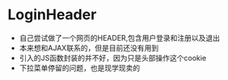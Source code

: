 # LoginHeader
* 自己尝试做了一个网页的HEADER,包含用户登录和注册以及退出
* 本来想和AJAX联系的，但是目前还没有用到
* 引入的JS函数封装的并不好，因为只是头部操作这个cookie
* 下拉菜单停留的问题，也是现学现卖的
